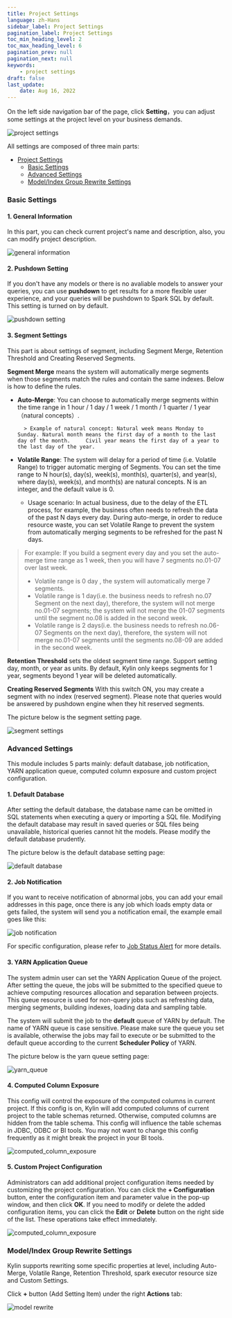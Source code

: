 ```yaml
---
title: Project Settings
language: zh-Hans
sidebar_label: Project Settings
pagination_label: Project Settings
toc_min_heading_level: 2
toc_max_heading_level: 6
pagination_prev: null
pagination_next: null
keywords:
	- project settings
draft: false
last_update: 
    date: Aug 16, 2022
---
```


On the left side navigation bar of the page, click **Setting**，you can adjust some settings at the project level on your business demands.

![project settings](images/project_settings.png)

All settings are composed of three main parts:

- [Project Settings](#project-settings)
	- [<span id="basic">Basic Settings</span>](#basic-settings)
	- [<span id="advanced">Advanced Settings</span>](#advanced-settings)
	- [<span id="rewrite_models">Model/Index Group Rewrite Settings</span>](#modelindex-group-rewrite-settings)

### <span id="basic">Basic Settings</span>

#### 1. General Information

In this part, you can check current project's name and description, also, you can modify project description.

![general information](images/project_settings_basic_general.png)

#### 2. Pushdown Setting

If you don't have any models or there is no avaliable models to answer your queries, you can use **pushdown** to get results for a more flexible user experience, and your queries will be pushdown to Spark SQL by default. This setting is turned on by default.

![pushdown setting](images/project_settings_pushdown.png)

#### 3. Segment Settings

This part is about settings of segment, including Segment Merge, Retention Threshold and Creating Reserved Segments.

**Segment Merge** means the system will automatically merge segments when those segments match the rules and contain the same indexes. Below is how to define the rules.

- **Auto-Merge**: You can choose to automatically merge segments within the time range in 1 hour / 1 day / 1 week / 1 month / 1 quarter / 1 year （natural concepts）.
      
        > Example of natural concept: Natural week means Monday to Sunday. Natural month means the first day of a month to the last day of the month.     Civil year means the first day of a year to the last day of the year.

- **Volatile Range**: The system will delay for a period of time (i.e. Volatile Range) to trigger automatic merging of Segments. You can set the time range to N hour(s), day(s), week(s), month(s), quarter(s), and year(s), where day(s), week(s), and month(s) are natural concepts. N is an integer, and the default value is 0.
  
  - Usage scenario: In actual business, due to the delay of the ETL process, for example, the business often needs to refresh the data of the past N days every day. During auto-merge, in order to reduce resource waste, you can set Volatile Range to prevent the system from automatically merging segments to be refreshed for the past N days.
    
> For example: If you build a segment every day and you set the auto-merge time range as 1 week, then you will have 7 segments no.01-07 over last week. 
>
> - Volatile range is 0 day , the system will automatically merge 7 segments.
> - Volatile range is 1 day(i.e. the business needs to refresh no.07 Segment on the next day), therefore, the system will not merge no.01-07 segments; the system will not merge the 01-07 segments until the segment no.08 is added in the second week. 
> - Volatile range is 2 days(i.e. the business needs to refresh no.06-07 Segments on the next day), therefore, the system will not merge no.01-07 segments until the segments no.08-09 are added in the second week.

**Retention Threshold** sets the oldest segment time range. Support setting day, month, or year as units. By default, Kylin only keeps segments for 1 year, segments beyond 1 year will be deleted automatically.

**Creating Reserved Segments** With this switch ON, you may create a segment with no index (reserved segment). Please note that queries would be answered by pushdown engine when they hit reserved segments.

The picture below is the segment setting page.

![segment settings](images/project_settings_segment.png)

### <span id="advanced">Advanced Settings</span>

This module includes 5 parts mainly: default database, job notification, YARN application queue, computed column exposure and custom project configuration.

#### 1. Default Database

After setting the default database, the database name can be omitted in SQL statements when executing a query or importing a SQL file. Modifying the default database may result in saved queries or SQL files being unavailable, historical queries cannot hit the models. Please modify the default database prudently.

The picture below is the default database setting page:

![default database](images/project_settings_default_database.png)

#### 2. Job Notification

If you want to receive notification of abnormal jobs, you can add your email addresses in this page, once there is any job which loads empty data or gets failed, the system will send you a notification email, the example email goes like this:

![job notification](images/project_settings_job_notification.png)

For specific configuration, please refer to [Job Status Alert](alerting.md) for more details.

#### 3. YARN Application Queue

The system admin user can set the YARN Application Queue of the project. After setting the queue, the jobs will be submitted to the specified queue to achieve computing resources allocation and separation between projects. This queue resource is used for non-query jobs such as refreshing data, merging segments, building indexes, loading data and sampling table.

The system will submit the job to the **default** queue of YARN by default. The name of YARN queue is case sensitive. Please make sure the queue you set is available, otherwise the jobs may fail to execute or be submitted to the default queue according to the current **Scheduler Policy** of YARN.

The picture below is the yarn queue setting page:

![yarn_queue](images/project_settings_yarn_queue.png)

#### 4. Computed Column Exposure

This config will control the exposure of the computed columns in current project. If this config is on, Kylin will add computed columns of current project to the table schemas returned. Otherwise, computed columns are hidden from the table schema. This config will influence the table schemas in JDBC, ODBC or BI tools.
You may not want to change this config frequently as it might break the project in your BI tools.

![computed_column_exposure](images/project_settings_cc_expose.png)

#### 5. Custom Project Configuration

Administrators can add additional project configuration items needed by customizing the project configuration. You can click the **+ Configuration** button, enter the configuration item and parameter value in the pop-up window, and then click **OK**. If you need to modify or delete the added configuration items, you can click the **Edit** or **Delete** button on the right side of the list. These operations take effect immediately.

![computed_column_exposure](images/project_settings_custom_config.png)

### <span id="rewrite_models">Model/Index Group Rewrite Settings</span>

Kylin supports rewriting some specific properties at level, including Auto-Merge, Volatile Range, Retention Threshold, spark executor resource size and Custom Settings.

Click **+** button (Add Setting Item) under the right **Actions** tab:

![model rewrite](images/project_settings_model_rewrite.png)
